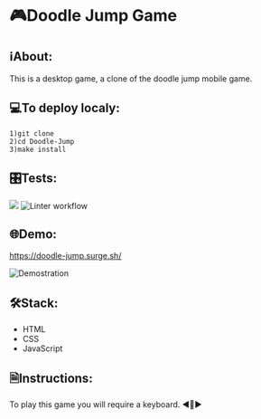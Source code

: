 # 🎮Doodle Jump Game

## ℹAbout:
This is a desktop game, a clone of the doodle jump mobile game.

## 💻To deploy localy:
```
1)git clone
2)cd Doodle-Jump
3)make install
```

## 🎛️Tests:
<a href="https://codeclimate.com/github/iFoxtrot33/Doodle-Jump/maintainability"><img src="https://api.codeclimate.com/v1/badges/0fd123a8c70a5afa8744/maintainability" /></a>
![Linter workflow](https://github.com/iFoxtrot33/Doodle-Jump/actions/workflows/lint.yml/badge.svg)

## 🌐Demo:
https://doodle-jump.surge.sh/

![Demostration](https://user-images.githubusercontent.com/102408798/205708608-b14e2c4e-8f5d-4fd0-9217-0110ca25e94a.png)

## 🛠Stack:
- HTML
- CSS
- JavaScript

## 🗎Instructions: 
To play this game you will require a keyboard. ◀️🔼▶️
